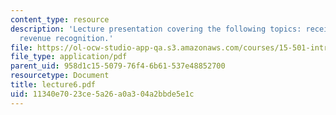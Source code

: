 ```yaml
---
content_type: resource
description: 'Lecture presentation covering the following topics: receivables and
  revenue recognition.'
file: https://ol-ocw-studio-app-qa.s3.amazonaws.com/courses/15-501-introduction-to-financial-and-managerial-accounting-spring-2004/11340e7023ce5a26a0a304a2bbde5e1c_lecture6.pdf
file_type: application/pdf
parent_uid: 958d1c15-5079-76f4-6b61-537e48852700
resourcetype: Document
title: lecture6.pdf
uid: 11340e70-23ce-5a26-a0a3-04a2bbde5e1c
---
```


